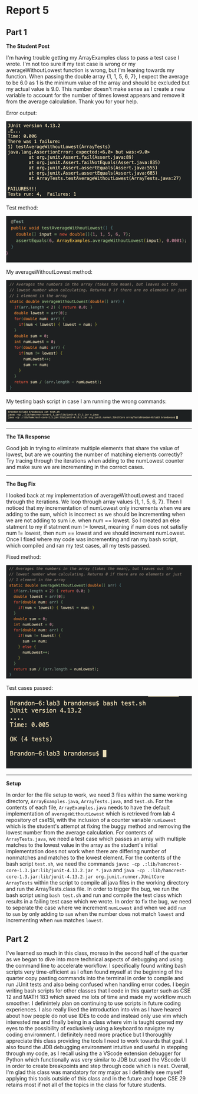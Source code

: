 # Report 5
## Part 1
**The Student Post**

I'm having trouble getting my ArrayExamples class to pass a test case I wrote. I'm not too sure if my test case is wrong or my averageWithoutLowest function is wrong, but I'm leaning towards my function. When passing the double array {1, 1, 5, 6, 7}, I expect the average to be 6.0 as 1 is the minimum value of the array and should be excluded but my actual value is 9.0. This number doesn't make sense as I create a new variable to account for the number of times lowest appears and remove it from the average calculation. Thank you for your help.

Error output:

![symptom](symptom.png)

Test method:

![testmethod](testmethod.png)

My averageWithoutLowest method:

![method](method.png)

My testing bash script in case I am running the wrong commands:

![bash](bash.png)

---
**The TA Response**

Good job in trying to eliminate multiple elements that share the value of lowest, but are we counting the number of matching elements correctly? Try tracing through the iterations when adding to the numLowest counter and make sure we are incrementing in the correct cases. 

---
**The Bug Fix**

I looked back at my implementation of averageWithoutLowest and traced through the iterations. We loop through array values {1, 1, 5, 6, 7}. Then I noticed that my incrementation of numLowest only increments when we are adding to the sum, which is incorrect as we should be incrementing when we are not adding to sum i.e. when num == lowest. So I created an else statment to my if statment num != lowest, meaning if num does not satisfiy num != lowest, then num == lowest and we should increment numLowest. Once I fixed where my code was incrementing and ran my bash script, which compiled and ran my test cases, all my tests passed.

Fixed method:

![fixedmethod](fixedmethod.png)

Test cases passed:

![fixedsymptom](fixedsymptom.png)

---
**Setup**

In order for the file setup to work, we need 3 files within the same working directory, `ArrayExamples.java`, `ArrayTests.java`, and `test.sh`. For the contents of each file, `ArrayExamples.java` needs to have the default implementation of `averageWithoutLowest` which is retrieved from lab 4 repository of cse15l, with the inclusion of a counter variable `numLowest` which is the student's attempt at fixing the buggy method and removing the lowest number from the average calculation. For contents of `ArrayTests.java`, we need a test case which passes an array with multiple matches to the lowest value in the array as the student's initial implementation does not work when there are differing number of nonmatches and matches to the lowest element. For the contents of the bash script `test.sh`, we need the commands `javac -cp .:lib/hamcrest-core-1.3.jar:lib/junit-4.13.2.jar *.java` and `java -cp .:lib/hamcrest-core-1.3.jar:lib/junit-4.13.2.jar org.junit.runner.JUnitCore ArrayTests` within the script to compile all java files in the working directory and run the ArrayTests.class file. In order to trigger the bug, we run the bash script using `bash test.sh` and run and compile the test class which results in a failing test case which we wrote. In order to fix the bug, we need to seperate the case where we increment `numLowest` and when we add `num` to `sum` by only adding to `sum` when the number does not match `lowest` and incrementing when `num` matches `lowest`.

## Part 2
I've learned so much in this class, moreso in the second half of the quarter as we began to dive into more technical aspects of debugging and using the command line to accelerate workflow. I specifically found writing bash scripts very time-efficient as I often found myself at the beginning of the quarter copy pasting commands into the terminal in order to compile and run JUnit tests and also being confused when handling error codes. I begin writing bash scripts for other classes that I code in this quarter such as CSE 12 and MATH 183 which saved me lots of time and made my workflow much smoother. I definintely plan on continuing to use scripts in future coding experiences. I also really liked the introduction into vim as I have heared about how people do not use IDEs to code and instead only use vim which interested me and finally being in a class where vim is taught opened my eyes to the possibility of exclusively using a keyboard to navigate my coding environment. I definitely need more practice but I thoroughly appreciate this class providing the tools I need to work towards that goal. I also found the JDB debugging environment intuitive and useful in stepping through my code, as I recall using the a VScode extension debugger for Python which functionally was very similar to JDB but used the VScode UI in order to create breakpoints and step through code which is neat. Overall, I'm glad this class was mandatory for my major as I definitely see myself applying this tools outside of this class and in the future and hope CSE 29 retains most if not all of the topics in the class for future students.
